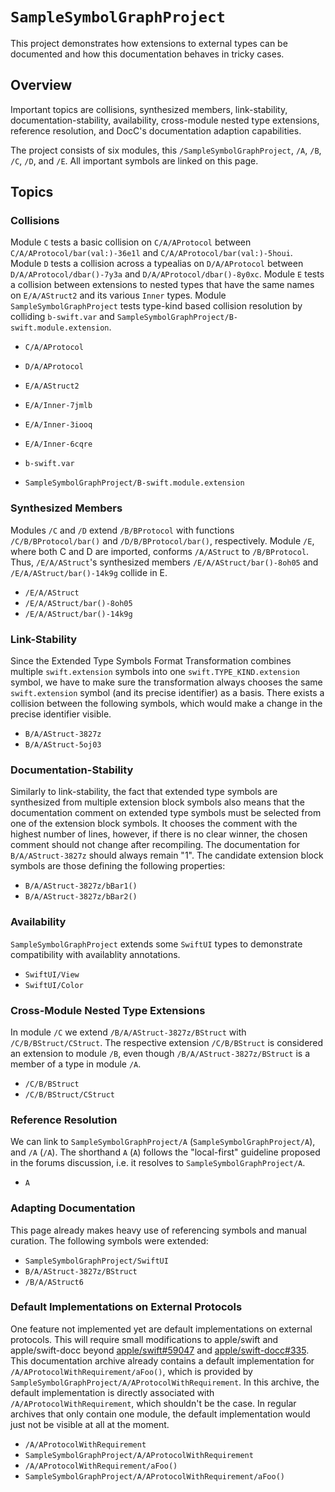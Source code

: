 # ``SampleSymbolGraphProject``

This project demonstrates how extensions to external types can be documented and how this documentation behaves in tricky cases.

## Overview

Important topics are collisions, synthesized members, link-stability, documentation-stability, availability, cross-module nested type extensions, reference resolution, and DocC's documentation adaption capabilities.

The project consists of six modules, this ``/SampleSymbolGraphProject``, ``/A``, ``/B``, ``/C``, ``/D``, and ``/E``. All important symbols are linked on this page.

## Topics

### Collisions

Module ``C`` tests a basic collision on ``C/A/AProtocol`` between ``C/A/AProtocol/bar(val:)-36e1l`` and ``C/A/AProtocol/bar(val:)-5houi``. Module ``D`` tests a collision across a typealias on ``D/A/AProtocol`` between ``D/A/AProtocol/dbar()-7y3a`` and ``D/A/AProtocol/dbar()-8y0xc``. Module ``E`` tests a collision between extensions to nested types that have the same names on ``E/A/AStruct2`` and its various `Inner` types. Module ``SampleSymbolGraphProject`` tests type-kind based collision resolution by colliding ``b-swift.var`` and ``SampleSymbolGraphProject/B-swift.module.extension``. 
- ``C/A/AProtocol``
- ``D/A/AProtocol``

- ``E/A/AStruct2``
- ``E/A/Inner-7jmlb``
- ``E/A/Inner-3iooq``
- ``E/A/Inner-6cqre``

- ``b-swift.var``
- ``SampleSymbolGraphProject/B-swift.module.extension``

### Synthesized Members

Modules ``/C`` and ``/D`` extend ``/B/BProtocol`` with functions ``/C/B/BProtocol/bar()`` and ``/D/B/BProtocol/bar()``, respectively. Module ``/E``, where both C and D are imported, conforms ``/A/AStruct`` to ``/B/BProtocol``. Thus, ``/E/A/AStruct``'s synthesized members ``/E/A/AStruct/bar()-8oh05`` and ``/E/A/AStruct/bar()-14k9g`` collide in E.
- ``/E/A/AStruct``
- ``/E/A/AStruct/bar()-8oh05``
- ``/E/A/AStruct/bar()-14k9g``

### Link-Stability

Since the Extended Type Symbols Format Transformation combines multiple `swift.extension` symbols into one `swift.TYPE_KIND.extension` symbol, we have to make sure the transformation always chooses the same `swift.extension` symbol (and its precise identifier) as a basis. There exists a collision between the following symbols, which would make a change in the precise identifier visible.

- ``B/A/AStruct-3827z``
- ``B/A/AStruct-5oj03``

### Documentation-Stability

Similarly to link-stability, the fact that extended type symbols are synthesized from multiple extension block symbols also means that the documentation comment on extended type symbols must be selected from one of the extension block symbols. It chooses the comment with the highest number of lines, however, if there is no clear winner, the chosen comment should not change after recompiling. The documentation for ``B/A/AStruct-3827z`` should always remain "1". The candidate extension block symbols are those defining the following properties:

- ``B/A/AStruct-3827z/bBar1()``
- ``B/A/AStruct-3827z/bBar2()``

### Availability

``SampleSymbolGraphProject`` extends some ``SwiftUI`` types to demonstrate compatibility with availablity annotations. 

- ``SwiftUI/View``
- ``SwiftUI/Color``

### Cross-Module Nested Type Extensions

In module ``/C`` we extend ``/B/A/AStruct-3827z/BStruct`` with ``/C/B/BStruct/CStruct``. The respective extension ``/C/B/BStruct`` is considered an extension to module ``/B``, even though ``/B/A/AStruct-3827z/BStruct`` is a member of a type in module ``/A``.
- ``/C/B/BStruct``
- ``/C/B/BStruct/CStruct``

### Reference Resolution

We can link to ``SampleSymbolGraphProject/A`` (`SampleSymbolGraphProject/A`), and ``/A`` (`/A`). The shorthand `A` (``A``) follows the "local-first" guideline proposed in the forums discussion, i.e. it resolves to ``SampleSymbolGraphProject/A``.
- ``A``

### Adapting Documentation

This page already makes heavy use of referencing symbols and manual curation. The following symbols were extended:

- ``SampleSymbolGraphProject/SwiftUI``
- ``B/A/AStruct-3827z/BStruct``
- ``/B/A/AStruct6``

### Default Implementations on External Protocols

One feature not implemented yet are default implementations on external protocols. This will require small modifications to apple/swift and apple/swift-docc beyond [apple/swift#59047](https://github.com/apple/swift/pull/59047) and [apple/swift-docc#335](https://github.com/apple/swift-docc/pull/335). This documentation archive already contains a default implementation for ``/A/AProtocolWithRequirement/aFoo()``, which is provided by ``SampleSymbolGraphProject/A/AProtocolWithRequirement``. In this archive, the default implementation is directly associated with ``/A/AProtocolWithRequirement``, which shouldn't be the case. In regular archives that only contain one module, the default implementation would just not be visible at all at the moment.

- ``/A/AProtocolWithRequirement``
- ``SampleSymbolGraphProject/A/AProtocolWithRequirement``
- ``/A/AProtocolWithRequirement/aFoo()``
- ``SampleSymbolGraphProject/A/AProtocolWithRequirement/aFoo()``
